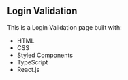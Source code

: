 ## Login Validation

This is a Login Validation page built with:

- HTML
- CSS
- Styled Components
- TypeScript
- React.js
